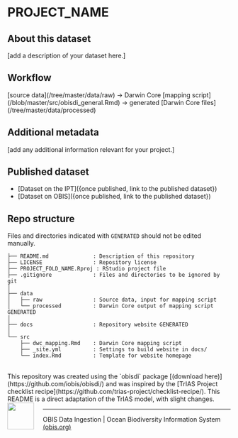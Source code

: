 # PROJECT_NAME

## About this dataset

<!-- DATASET_METADATA -->
[add a description of your dataset here.]

## Workflow

[source data](<GITHUB-REPO>/tree/master/data/raw) → Darwin Core [mapping script](<GITHUB-REPO>/blob/master/src/obisdi_general.Rmd) → generated [Darwin Core files](<GITHUB-REPO>/tree/master/data/processed)

## Additional metadata

[add any additional information relevant for your project.]

## Published dataset

* [Dataset on the IPT]({once published, link to the published dataset})
* [Dataset on OBIS]({once published, link to the published dataset})

## Repo structure

Files and directories indicated with `GENERATED` should not be edited manually.

```
├── README.md              : Description of this repository
├── LICENSE                : Repository license
├── PROJECT_FOLD_NAME.Rproj : RStudio project file
├── .gitignore             : Files and directories to be ignored by git
│
├── data
│   ├── raw                : Source data, input for mapping script
│   └── processed          : Darwin Core output of mapping script GENERATED
│
├── docs                   : Repository website GENERATED
│
└── src
    ├── dwc_mapping.Rmd    : Darwin Core mapping script
    ├── _site.yml          : Settings to build website in docs/
    └── index.Rmd          : Template for website homepage
```
<!-- Please don't edit below this line -->
<!-- PACKAGE DETAILS -->
<br>
<!--INSTITUTIONAL_DETAILS-->
<!--FUNDING_DETAILS-->
This repository was created using the
`obisdi` package [(download here)](https://github.com/iobis/obisdi/) and was inspired by the [TrIAS
Project checklist
recipe](https://github.com/trias-project/checklist-recipe/). This
README is a direct adaptation of the TrIAS model, with slight changes.
<br>  
<img style="float: left; margin-right: 20px;" src="src/static/obisdi_logo.png" width="60">
<hr>

OBIS Data Ingestion \| Ocean Biodiversity Information System
[(obis.org)](https://obis.org/)
